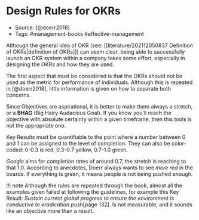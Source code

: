 # Design Rules for OKRs

- Source: [@doerr2018]
- Tags: #management-books #effective-management 

Although the general idea of OKR (see: [[literature/202112050837 Definition of OKRs|definition of OKRs]]) can seem clear, being able to successfully launch an OKR system within a company takes some effort, especially in designing the OKRs and how they are used. 

The first aspect that must be considered is that the OKRs should not be used as the metric for performance of individuals. Although this is repeated in [@doerr2018], little information is given on how to separate both concerns. 

Since Objectives are aspirational, it is better to make them always a stretch, or a **BHAG** (Big Hairy Audacious Goal). If you know you'll reach the objective with absolute certainty within a given timeframe, then this tools is not the appropriate one. 

Key Results must be quantifiable to the point where a number between 0 and 1 can be assigned to the level of completion. They can also be color-coded: 0-0.3 is red, 0.3-0.7 yellow, 0.7-1.0 green. 

*Google* aims for completion rates of around 0.7, the stretch is reaching to that 1.0. According to anecdotes, Doerr always wants to see *more red* in the boards. If everything is green, it means people is not being pushed enough. 

!!! note
    Although the rules are repeated through the book, almost all the examples given failed at following the guidelines, for example this Key Result: *Sustain current global progress to ensure the environment is conductive to eradication push*[page 132]. Is not measurable, and it sounds like an objective more than a result. 
    